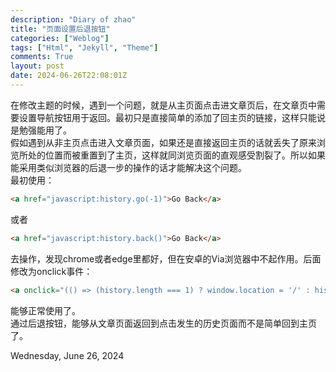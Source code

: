 ```yaml
---
description: "Diary of zhao"
title: "页面设置后退按钮"
categories: ["Weblog"]
tags: ["Html", "Jekyll", "Theme"]
comments: True
layout: post 
date: 2024-06-26T22:08:01Z
---
```

在修改主题的时候，遇到一个问题，就是从主页面点击进文章页后，在文章页中需要设置导航按钮用于返回。最初只是直接简单的添加了回主页的链接，这样只能说是勉强能用了。   
假如遇到从非主页点击进入文章页面，如果还是直接返回主页的话就丢失了原来浏览所处的位置而被重置到了主页，这样就同浏览页面的直观感受割裂了。所以如果能采用类似浏览器的后退一步的操作的话才能解决这个问题。   
最初使用：
```html
<a href="javascript:history.go(-1)">Go Back</a>
```
或者
```html
<a href="javascript:history.back()">Go Back</a>
```
去操作，发现chrome或者edge里都好，但在安卓的Via浏览器中不起作用。后面修改为onclick事件：
```html
<a onclick="(() => (history.length === 1) ? window.location = '/' : history.back())()"> Go back </a>
```
能够正常使用了。   
通过后退按钮，能够从文章页面返回到点击发生的历史页面而不是简单回到主页了。   
   
Wednesday, June 26, 2024